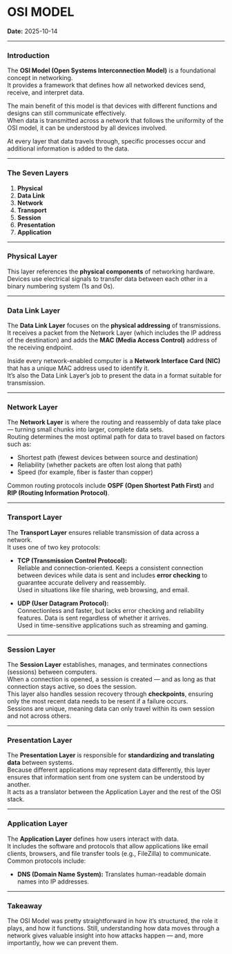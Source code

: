 # OSI MODEL

**Date:** 2025-10-14  

---

### Introduction  

The **OSI Model (Open Systems Interconnection Model)** is a foundational concept in networking.  
It provides a framework that defines how all networked devices send, receive, and interpret data.  

The main benefit of this model is that devices with different functions and designs can still communicate effectively.  
When data is transmitted across a network that follows the uniformity of the OSI model, it can be understood by all devices involved.  

At every layer that data travels through, specific processes occur and additional information is added to the data.  

---

### The Seven Layers  

1. **Physical**  
2. **Data Link**  
3. **Network**  
4. **Transport**  
5. **Session**  
6. **Presentation**  
7. **Application**  

---

### Physical Layer  

This layer references the **physical components** of networking hardware.  
Devices use electrical signals to transfer data between each other in a binary numbering system (1s and 0s).  

---

### Data Link Layer  

The **Data Link Layer** focuses on the **physical addressing** of transmissions.  
It receives a packet from the Network Layer (which includes the IP address of the destination) and adds the **MAC (Media Access Control)** address of the receiving endpoint.  

Inside every network-enabled computer is a **Network Interface Card (NIC)** that has a unique MAC address used to identify it.  
It’s also the Data Link Layer’s job to present the data in a format suitable for transmission.  

---

### Network Layer  

The **Network Layer** is where the routing and reassembly of data take place — turning small chunks into larger, complete data sets.  
Routing determines the most optimal path for data to travel based on factors such as:  
- Shortest path (fewest devices between source and destination)  
- Reliability (whether packets are often lost along that path)  
- Speed (for example, fiber is faster than copper)  

Common routing protocols include **OSPF (Open Shortest Path First)** and **RIP (Routing Information Protocol)**.  

---

### Transport Layer  

The **Transport Layer** ensures reliable transmission of data across a network.  
It uses one of two key protocols:  

- **TCP (Transmission Control Protocol):**  
  Reliable and connection-oriented. Keeps a consistent connection between devices while data is sent and includes **error checking** to guarantee accurate delivery and reassembly.  
  Used in situations like file sharing, web browsing, and email.  

- **UDP (User Datagram Protocol):**  
  Connectionless and faster, but lacks error checking and reliability features. Data is sent regardless of whether it arrives.  
  Used in time-sensitive applications such as streaming and gaming.  

---

### Session Layer  

The **Session Layer** establishes, manages, and terminates connections (sessions) between computers.  
When a connection is opened, a session is created — and as long as that connection stays active, so does the session.  
This layer also handles session recovery through **checkpoints**, ensuring only the most recent data needs to be resent if a failure occurs.  
Sessions are unique, meaning data can only travel within its own session and not across others.  

---

### Presentation Layer  

The **Presentation Layer** is responsible for **standardizing and translating data** between systems.  
Because different applications may represent data differently, this layer ensures that information sent from one system can be understood by another.  
It acts as a translator between the Application Layer and the rest of the OSI stack.  

---

### Application Layer  

The **Application Layer** defines how users interact with data.  
It includes the software and protocols that allow applications like email clients, browsers, and file transfer tools (e.g., FileZilla) to communicate.  
Common protocols include:  
- **DNS (Domain Name System):** Translates human-readable domain names into IP addresses.  

---

### Takeaway  
 
The OSI Model was pretty straightforward in how it’s structured, the role it plays, and how it functions. Still, understanding how data moves through a network gives valuable insight into how attacks happen — and, more importantly, how we can prevent them.